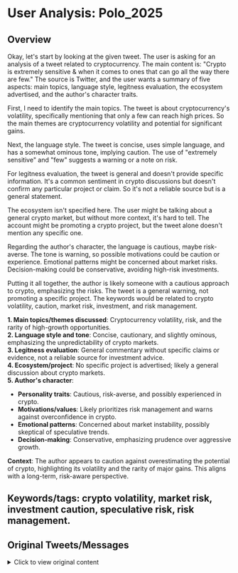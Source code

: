 # User Analysis: Polo_2025

## Overview

<think>
Okay, let's start by looking at the given tweet. The user is asking for an analysis of a tweet related to cryptocurrency. The main content is: "Crypto is extremely sensitive & when it comes to ones that can go all the way there are few." The source is Twitter, and the user wants a summary of five aspects: main topics, language style, legitness evaluation, the ecosystem advertised, and the author's character traits.

First, I need to identify the main topics. The tweet is about cryptocurrency's volatility, specifically mentioning that only a few can reach high prices. So the main themes are cryptocurrency volatility and potential for significant gains.

Next, the language style. The tweet is concise, uses simple language, and has a somewhat ominous tone, implying caution. The use of "extremely sensitive" and "few" suggests a warning or a note on risk.

For legitness evaluation, the tweet is general and doesn't provide specific information. It's a common sentiment in crypto discussions but doesn't confirm any particular project or claim. So it's not a reliable source but is a general statement.

The ecosystem isn't specified here. The user might be talking about a general crypto market, but without more context, it's hard to tell. The account might be promoting a crypto project, but the tweet alone doesn't mention any specific one.

Regarding the author's character, the language is cautious, maybe risk-averse. The tone is warning, so possible motivations could be caution or experience. Emotional patterns might be concerned about market risks. Decision-making could be conservative, avoiding high-risk investments.

Putting it all together, the author is likely someone with a cautious approach to crypto, emphasizing the risks. The tweet is a general warning, not promoting a specific project. The keywords would be related to crypto volatility, caution, market risk, investment, and risk management.
</think>

**1. Main topics/themes discussed**: Cryptocurrency volatility, risk, and the rarity of high-growth opportunities.  
**2. Language style and tone**: Concise, cautionary, and slightly ominous, emphasizing the unpredictability of crypto markets.  
**3. Legitness evaluation**: General commentary without specific claims or evidence, not a reliable source for investment advice.  
**4. Ecosystem/project**: No specific project is advertised; likely a general discussion about crypto markets.  
**5. Author's character**:  
   - **Personality traits**: Cautious, risk-averse, and possibly experienced in crypto.  
   - **Motivations/values**: Likely prioritizes risk management and warns against overconfidence in crypto.  
   - **Emotional patterns**: Concerned about market instability, possibly skeptical of speculative trends.  
   - **Decision-making**: Conservative, emphasizing prudence over aggressive growth.  

**Context**: The author appears to caution against overestimating the potential of crypto, highlighting its volatility and the rarity of major gains. This aligns with a long-term, risk-aware perspective.  

**Keywords/tags**: crypto volatility, market risk, investment caution, speculative risk, risk management.
---
## Original Tweets/Messages

<details>
<summary>Click to view original content</summary>

| Type | Content |
|------|---------|
| messages | Crypto is extremely sensitive & when it comes to ones that can go all the way there are few. |

</details>
